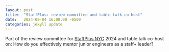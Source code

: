 ```yaml
---
layout: post
title:  "StaffPlus: review committee and table talk co-host"
date:   2024-09-04 16:00:00 -0500
categories: jekyll update
---
```

Part of the review committee for [StaffPlus NYC][StaffPlus NYC] 2024 and table talk co-host on: How do you effectively mentor junior engineers as a staff+ leader?

[StaffPlus NYC]: https://leaddev.com/staffplus-new-york
